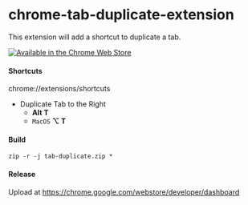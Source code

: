 # chrome-tab-duplicate-extension
This extension will add a shortcut to duplicate a tab.

[![Available in the Chrome Web Store](https://storage.googleapis.com/chrome-gcs-uploader.appspot.com/image/WlD8wC6g8khYWPJUsQceQkhXSlv1/tbyBjqi7Zu733AAKA5n4.png "Available in the Chrome Web Store")](https://chrome.google.com/webstore/detail/tab-duplicate/nibkmpldcbncnpebkehcfibdljlmnafi)

#### Shortcuts
chrome://extensions/shortcuts
* Duplicate Tab to the Right
  * **Alt T**
  * `MacOS` **⌥ T**

#### Build
`zip -r -j tab-duplicate.zip *`

#### Release
Upload at https://chrome.google.com/webstore/developer/dashboard

